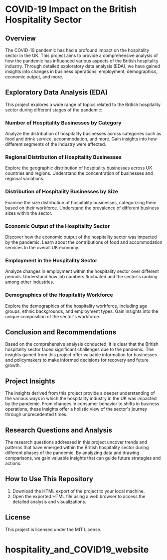 # COVID-19 Impact on the British Hospitality Sector

## Overview

The COVID-19 pandemic has had a profound impact on the hospitality sector in the UK. This project aims to provide a comprehensive analysis of how the pandemic has influenced various aspects of the British hospitality industry. Through detailed exploratory data analysis (EDA), we have gained insights into changes in business operations, employment, demographics, economic output, and more.

## Exploratory Data Analysis (EDA)

This project explores a wide range of topics related to the British hospitality sector during different stages of the pandemic:

### Number of Hospitality Businesses by Category

Analyze the distribution of hospitality businesses across categories such as food and drink service, accommodation, and more. Gain insights into how different segments of the industry were affected.

### Regional Distribution of Hospitality Businesses

Explore the geographic distribution of hospitality businesses across UK countries and regions. Understand the concentration of businesses and regional variations.

### Distribution of Hospitality Businesses by Size

Examine the size distribution of hospitality businesses, categorizing them based on their workforce. Understand the prevalence of different business sizes within the sector.

### Economic Output of the Hospitality Sector

Discover how the economic output of the hospitality sector was impacted by the pandemic. Learn about the contributions of food and accommodation services to the overall UK economy.

### Employment in the Hospitality Sector

Analyze changes in employment within the hospitality sector over different periods. Understand how job numbers fluctuated and the sector's ranking among other industries.

### Demographics of the Hospitality Workforce

Explore the demographics of the hospitality workforce, including age groups, ethnic backgrounds, and employment types. Gain insights into the unique composition of the sector's workforce.

## Conclusion and Recommendations

Based on the comprehensive analysis conducted, it is clear that the British hospitality sector faced significant challenges due to the pandemic. The insights gained from this project offer valuable information for businesses and policymakers to make informed decisions for recovery and future growth.

## Project Insights

The insights derived from this project provide a deeper understanding of the various ways in which the hospitality industry in the UK was impacted by the pandemic. From changes in consumer behavior to shifts in business operations, these insights offer a holistic view of the sector's journey through unprecedented times.

## Research Questions and Analysis

The research questions addressed in this project uncover trends and patterns that have emerged within the British hospitality sector during different phases of the pandemic. By analyzing data and drawing comparisons, we gain valuable insights that can guide future strategies and actions.

## How to Use This Repository

1. Download the HTML export of the project to your local machine.
2. Open the exported HTML file using a web browser to access the detailed analysis and visualizations.

## License

This project is licensed under the MIT License.
# hospitality_and_COVID19_website
